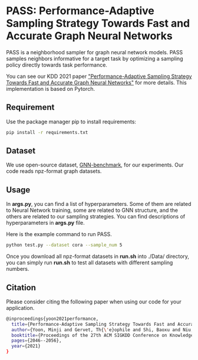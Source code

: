 # PASS: Performance-Adaptive Sampling Strategy Towards Fast and Accurate Graph Neural Networks

PASS is a neighborhood sampler for graph neural network models.
PASS samples neighbors informative for a target task by optimizing a sampling policy directly towards task performance.

You can see our KDD 2021 paper ["Performance-Adaptive Sampling Strategy Towards Fast and Accurate Graph Neural Networks"](https://minjiyoon.xyz/Paper/PASS.pdf) for more details.
This implementation is based on Pytorch.

## Requirement

Use the package manager pip to install requirements:

```bash
pip install -r requirements.txt
```

## Dataset

We use open-source dataset, [GNN-benchmark](https://github.com/shchur/gnn-benchmark), for our experiments.
Our code reads npz-format graph datasets.


## Usage

In **args.py**, you can find a list of hyperparameters.
Some of them are related to Neural Network training, some are related to GNN structure, and the others are related to our sampling strategies.
You can find descriptions of hyperparameters in **args.py** file.

Here is the example command to run PASS.
```bash
python test.py --dataset cora --sample_num 5
```
Once you download all npz-format datasets in **run.sh** into ./Data/ directory, you can simply run **run.sh** to test all datasets with different sampling numbers.


## Citation

Please consider citing the following paper when using our code for your application.
```bash
@inproceedings{yoon2021performance,
  title={Performance-Adaptive Sampling Strategy Towards Fast and Accurate Graph Neural Networks},
  author={Yoon, Minji and Gervet, Th{\'e}ophile and Shi, Baoxu and Niu, Sufeng and He, Qi and Yang, Jaewon},
  booktitle={Proceedings of the 27th ACM SIGKDD Conference on Knowledge Discovery \& Data Mining},
  pages={2046--2056},
  year={2021}
}
```
